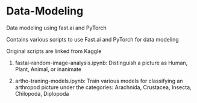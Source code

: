 # Data-Modeling
Data modeling using fast.ai and PyTorch

Contains various scripts to use Fast.ai and PyTorch for data modeling  

Original scripts are linked from Kaggle

1) fastai-random-image-analysis.ipynb: Distinguish a picture as Human, Plant, Animal, or inanimate
   
2) artho-traning-models.ipynb: Train various models for classifying an arthropod picture under the categories: Arachnida, Crustacea, Insecta, Chilopoda, Diplopoda 
